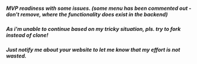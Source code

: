 ##### MVP readiness with some issues. (some menu has been commented out - don't remove, where the functionality does exist in the backend)
##### As i'm unable to continue based on my tricky situation, pls. try to fork instead of clone!
##### Just notify me about your website to let me know that my effort is not wasted.
